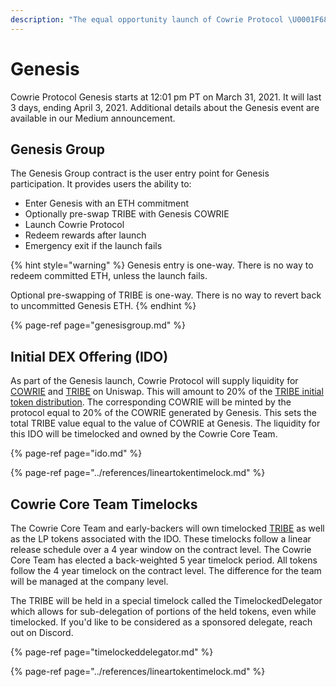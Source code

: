 ```yaml
---
description: "The equal opportunity launch of Cowrie Protocol \U0001F680"
---
```


# Genesis

Cowrie Protocol Genesis starts at 12:01 pm PT on March 31, 2021. It will last 3 days, ending April 3, 2021. Additional details about the Genesis event are available in our Medium announcement.

## Genesis Group

The Genesis Group contract is the user entry point for Genesis participation. It provides users the ability to:

* Enter Genesis with an ETH commitment
* Optionally pre-swap TRIBE with Genesis COWRIE
* Launch Cowrie Protocol
* Redeem rewards after launch
* Emergency exit if the launch fails

{% hint style="warning" %}
Genesis entry is one-way. There is no way to redeem committed ETH, unless the launch fails.

Optional pre-swapping of TRIBE is one-way. There is no way to revert back to uncommitted Genesis ETH.
{% endhint %}

{% page-ref page="genesisgroup.md" %}

## Initial DEX Offering \(IDO\)

As part of the Genesis launch, Cowrie Protocol will supply liquidity for [COWRIE](../cowrie-stablecoin/) and [TRIBE](../../governance/dunia.md) on Uniswap. This will amount to 20% of the [TRIBE initial token distribution](https://medium.com/cowrie-protocol/the-dunia-token-distribution-887f26169e44). The corresponding COWRIE will be minted by the protocol equal to 20% of the COWRIE generated by Genesis. This sets the total TRIBE value equal to the value of COWRIE at Genesis. The liquidity for this IDO will be timelocked and owned by the Cowrie Core Team.

{% page-ref page="ido.md" %}

{% page-ref page="../references/lineartokentimelock.md" %}

## Cowrie Core Team Timelocks

The Cowrie Core Team and early-backers will own timelocked [TRIBE](../../governance/dunia.md) as well as the LP tokens associated with the IDO. These timelocks follow a linear release schedule over a 4 year window on the contract level. The Cowrie Core Team has elected a back-weighted 5 year timelock period. All tokens follow the 4 year timelock on the contract level. The difference for the team will be managed at the company level.

The TRIBE will be held in a special timelock called the TimelockedDelegator which allows for sub-delegation of portions of the held tokens, even while timelocked. If you'd like to be considered as a sponsored delegate, reach out on Discord.

{% page-ref page="timelockeddelegator.md" %}

{% page-ref page="../references/lineartokentimelock.md" %}



